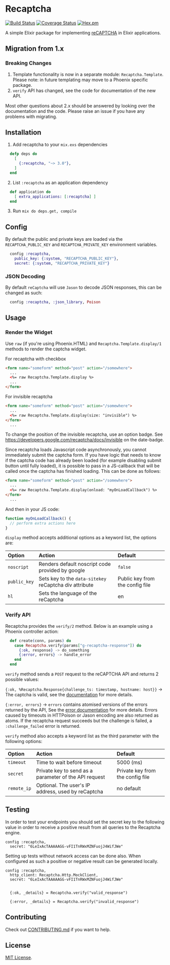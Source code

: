 # Recaptcha

[![Build Status](https://travis-ci.org/samueljseay/recaptcha.svg?branch=master)](https://travis-ci.org/samueljseay/recaptcha)
[![Coverage Status](https://coveralls.io/repos/github/samueljseay/recaptcha/badge.svg?branch=master)](https://coveralls.io/github/samueljseay/recaptcha)
[![Hex.pm](https://img.shields.io/badge/Hex-v2.1.1-green.svg)](https://hexdocs.pm/recaptcha)

A simple Elixir package for implementing [reCAPTCHA] in Elixir applications.

[reCAPTCHA]: http://www.google.com/recaptcha

## Migration from 1.x

### Breaking Changes

1. Template functionality is now in a separate module: `Recaptcha.Template`. Please note: in future templating may move to a Phoenix specific package.
2. `verify` API has changed, see the code for documentation of the new API.

Most other questions about 2.x should be answered by looking over the documentation and the code. Please raise an issue
if you have any problems with migrating.

## Installation

1. Add recaptcha to your `mix.exs` dependencies

```elixir
  defp deps do
    [
      {:recaptcha, "~> 3.0"},
    ]
  end
```

2. List `:recaptcha` as an application dependency

```elixir
  def application do
    [ extra_applications: [:recaptcha] ]
  end
```

3. Run `mix do deps.get, compile`

## Config

By default the public and private keys are loaded via the `RECAPTCHA_PUBLIC_KEY` and `RECAPTCHA_PRIVATE_KEY` environment variables.

```elixir
  config :recaptcha,
    public_key: {:system, "RECAPTCHA_PUBLIC_KEY"},
    secret: {:system, "RECAPTCHA_PRIVATE_KEY"}
```

### JSON Decoding

By default `reCaptcha` will use `Jason` to decode JSON responses, this can be changed as such:

```elixir
  config :recaptcha, :json_library, Poison
```

## Usage

### Render the Widget

Use `raw` (if you're using Phoenix.HTML) and `Recaptcha.Template.display/1` methods to render the captcha widget.

For recaptcha with checkbox
```html
<form name="someform" method="post" action="/somewhere">
  ...
  <%= raw Recaptcha.Template.display %>
  ...
</form>
```

For invisible recaptcha
```html
<form name="someform" method="post" action="/somewhere">
  ...
  <%= raw Recaptcha.Template.display(size: "invisible") %>
</form>
  ...
```

To change the position of the invisible recaptcha, use an option badge. See https://developers.google.com/recaptcha/docs/invisible on the date-badge.

Since recaptcha loads Javascript code asynchronously, you cannot immediately submit the captcha form.
If you have logic that needs to know if the captcha code has already been loaded (for example disabling submit button until fully loaded), it is possible to pass in a JS-callback that will be called once the captcha has finished loading.
This can be done as follows:

```html
<form name="someform" method="post" action="/somewhere">
  ...
  <%= raw Recaptcha.Template.display(onload: "myOnLoadCallback") %>
</form>
  ...
```

And then in your JS code:

```javascript
function myOnLoadCallback() {
  // perform extra actions here
}
```

`display` method accepts additional options as a keyword list, the options are:

Option                  | Action                                                 | Default
:---------------------- | :----------------------------------------------------- | :------------------------
`noscript`              | Renders default noscript code provided by google       | `false`
`public_key`            | Sets key to the `data-sitekey` reCaptcha div attribute | Public key from the config file
`hl`                    | Sets the language of the reCaptcha                     | en

### Verify API

Recaptcha provides the `verify/2` method. Below is an example using a Phoenix controller action:

```elixir
  def create(conn, params) do
    case Recaptcha.verify(params["g-recaptcha-response"]) do
      {:ok, response} -> do_something
      {:error, errors} -> handle_error
    end
  end
```

`verify` method sends a `POST` request to the reCAPTCHA API and returns 2 possible values:

`{:ok, %Recaptcha.Response{challenge_ts: timestamp, hostname: host}}` -> The captcha is valid, see the [documentation](https://developers.google.com/recaptcha/docs/verify#api-response) for more details.

`{:error, errors}` -> `errors` contains atomised versions of the errors returned by the API, See the [error documentation](https://developers.google.com/recaptcha/docs/verify#error-code-reference) for more details. Errors caused by timeouts in HTTPoison or Jason encoding are also returned as atoms. If the recaptcha request succeeds but the challenge is failed, a `:challenge_failed` error is returned.

`verify` method also accepts a keyword list as the third parameter with the following options:

Option                  | Action                                                 | Default
:---------------------- | :----------------------------------------------------- | :------------------------
`timeout`               | Time to wait before timeout                            | 5000 (ms)
`secret`                | Private key to send as a parameter of the API request  | Private key from the config file
`remote_ip`             | Optional. The user's IP address, used by reCaptcha     | no default


## Testing

In order to test your endpoints you should set the secret key to the following value in order to receive a positive result from all queries to the Recaptcha engine.

```
config :recaptcha,
  secret: "6LeIxAcTAAAAAGG-vFI1TnRWxMZNFuojJ4WifJWe"
```

Setting up tests without network access can be done also. When configured as such a positive or negative result can be generated locally.

```
config :recaptcha,
  http_client: Recaptcha.Http.MockClient,
  secret: "6LeIxAcTAAAAAGG-vFI1TnRWxMZNFuojJ4WifJWe"


  {:ok, _details} = Recaptcha.verify("valid_response")

  {:error, _details} = Recaptcha.verify("invalid_response")

```

## Contributing

Check out [CONTRIBUTING.md](/CONTRIBUTING.md) if you want to help.

## License

[MIT License](http://www.opensource.org/licenses/MIT).
